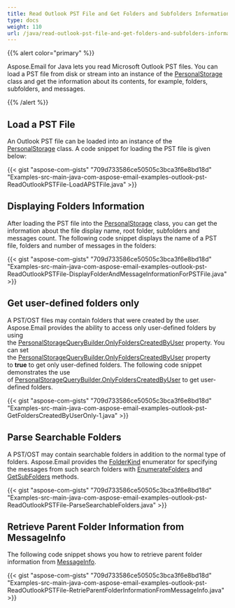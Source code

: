 ```yaml
---
title: Read Outlook PST File and Get Folders and Subfolders Information
type: docs
weight: 110
url: /java/read-outlook-pst-file-and-get-folders-and-subfolders-information/
---
```


{{% alert color="primary" %}} 

Aspose.Email for Java lets you read Microsoft Outlook PST files. You can load a PST file from disk or stream into an instance of the [PersonalStorage](https://apireference.aspose.com/email/java/com.aspose.email/PersonalStorage) class and get the information about its contents, for example, folders, subfolders, and messages.

{{% /alert %}} 
## **Load a PST File**
An Outlook PST file can be loaded into an instance of the [PersonalStorage](https://apireference.aspose.com/email/java/com.aspose.email/PersonalStorage) class. A code snippet for loading the PST file is given below:

{{< gist "aspose-com-gists" "709d733586ce50505c3bca3f6e8bd18d" "Examples-src-main-java-com-aspose-email-examples-outlook-pst-ReadOutlookPSTFile-LoadAPSTFile.java" >}}
## **Displaying Folders Information**
After loading the PST file into the [PersonalStorage](https://apireference.aspose.com/email/java/com.aspose.email/PersonalStorage) class, you can get the information about the file display name, root folder, subfolders and messages count. The following code snippet displays the name of a PST file, folders and number of messages in the folders:

{{< gist "aspose-com-gists" "709d733586ce50505c3bca3f6e8bd18d" "Examples-src-main-java-com-aspose-email-examples-outlook-pst-ReadOutlookPSTFile-DisplayFolderAndMessageInformationForPSTFile.java" >}}
## **Get user-defined folders only**
A PST/OST files may contain folders that were created by the user. Aspose.Email provides the ability to access only user-defined folders by using the [PersonalStorageQueryBuilder.OnlyFoldersCreatedByUser](https://apireference.aspose.com/email/java/com.aspose.email/PersonalStorageQueryBuilder#getOnlyFoldersCreatedByUser\(\)) property. You can set the [PersonalStorageQueryBuilder.OnlyFoldersCreatedByUser](https://apireference.aspose.com/email/java/com.aspose.email/PersonalStorageQueryBuilder#getOnlyFoldersCreatedByUser\(\)) property to **true** to get only user-defined folders. The following code snippet demonstrates the use of [PersonalStorageQueryBuilder.OnlyFoldersCreatedByUser](https://apireference.aspose.com/email/java/com.aspose.email/PersonalStorageQueryBuilder#getOnlyFoldersCreatedByUser\(\)) to get user-defined folders.



{{< gist "aspose-com-gists" "709d733586ce50505c3bca3f6e8bd18d" "Examples-src-main-java-com-aspose-email-examples-outlook-pst-GetFoldersCreatedByUserOnly-1.java" >}}
## **Parse Searchable Folders**
A PST/OST may contain searchable folders in addition to the normal type of folders. Aspose.Email provides the [FolderKind](https://apireference.aspose.com/email/java/com.aspose.email/FolderKind) enumerator for specifying the messages from such search folders with [EnumerateFolders](https://apireference.aspose.com/email/java/com.aspose.email/FolderInfo#enumerateFolders\(\)) and [GetSubFolders](https://apireference.aspose.com/email/java/com.aspose.email/FolderInfo#getSubFolders\(\)) methods.

{{< gist "aspose-com-gists" "709d733586ce50505c3bca3f6e8bd18d" "Examples-src-main-java-com-aspose-email-examples-outlook-pst-ReadOutlookPSTFile-ParseSearchableFolders.java" >}}
## **Retrieve Parent Folder Information from MessageInfo**
The following code snippet shows you how to retrieve parent folder information from [MessageInfo](https://apireference.aspose.com/email/java/com.aspose.email/MessageInfo).

{{< gist "aspose-com-gists" "709d733586ce50505c3bca3f6e8bd18d" "Examples-src-main-java-com-aspose-email-examples-outlook-pst-ReadOutlookPSTFile-RetrieParentFolderInformationFromMessageInfo.java" >}}
